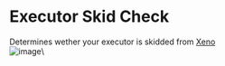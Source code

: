 # Executor Skid Check
Determines wether your executor is skidded from [Xeno](https://github.com/riz-ve/Xenoo)\
![image](https://github.com/user-attachments/assets/be0afc9a-398e-458d-af4e-679867913e53)\
